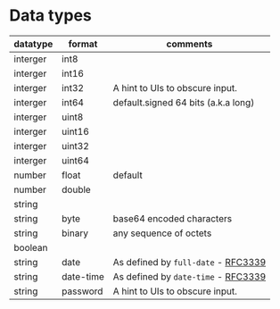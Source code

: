 

# Data types

|datatype	|format	|comments	|
|---	|---	|---	|
|interger	|int8	|	|
|interger	|int16	|	|
|interger	|int32	|A hint to UIs to obscure input.	|
|interger	|int64	|default.signed 64 bits (a.k.a long)	|
|interger	|uint8	|	|
|interger	|uint16	|	|
|interger	|uint32	|	|
|interger	|uint64	|	|
|number	|float	|default	|
|number	|double	|	|
|string	|	|	|
|string	|byte	|base64 encoded characters	|
|string	|binary	|any sequence of octets	|
|boolean	|	|	|
|string	|date	|As defined by `full-date` - [RFC3339](https://xml2rfc.ietf.org/public/rfc/html/rfc3339.html#anchor14)	|
|string	|date-time	|As defined by `date-time` - [RFC3339](https://xml2rfc.ietf.org/public/rfc/html/rfc3339.html#anchor14)	|
|string	|password	|A hint to UIs to obscure input.	|



